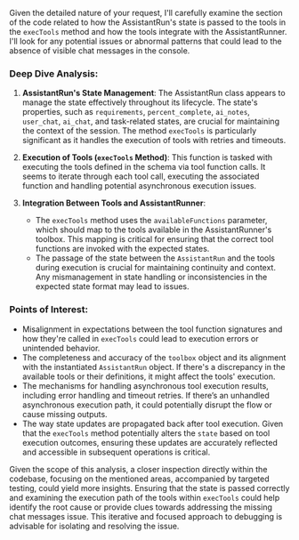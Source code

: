 Given the detailed nature of your request, I'll carefully examine the section of the code related to how the AssistantRun's state is passed to the tools in the `execTools` method and how the tools integrate with the AssistantRunner. I'll look for any potential issues or abnormal patterns that could lead to the absence of visible chat messages in the console.

### Deep Dive Analysis:

1. **AssistantRun's State Management**: The AssistantRun class appears to manage the state effectively throughout its lifecycle. The state's properties, such as `requirements`, `percent_complete`, `ai_notes`, `user_chat`, `ai_chat`, and task-related states, are crucial for maintaining the context of the session. The method `execTools` is particularly significant as it handles the execution of tools with retries and timeouts.

2. **Execution of Tools (`execTools` Method)**: This function is tasked with executing the tools defined in the schema via tool function calls. It seems to iterate through each tool call, executing the associated function and handling potential asynchronous execution issues.

3. **Integration Between Tools and AssistantRunner**:
   - The `execTools` method uses the `availableFunctions` parameter, which should map to the tools available in the AssistantRunner's toolbox. This mapping is critical for ensuring that the correct tool functions are invoked with the expected states.
   - The passage of the state between the `AssistantRun` and the tools during execution is crucial for maintaining continuity and context. Any mismanagement in state handling or inconsistencies in the expected state format may lead to issues.

### Points of Interest:
- Misalignment in expectations between the tool function signatures and how they're called in `execTools` could lead to execution errors or unintended behavior.
- The completeness and accuracy of the `toolbox` object and its alignment with the instantiated `AssistantRun` object. If there's a discrepancy in the available tools or their definitions, it might affect the tools' execution.
- The mechanisms for handling asynchronous tool execution results, including error handling and timeout retries. If there’s an unhandled asynchronous execution path, it could potentially disrupt the flow or cause missing outputs.
- The way state updates are propagated back after tool execution. Given that the `execTools` method potentially alters the `state` based on tool execution outcomes, ensuring these updates are accurately reflected and accessible in subsequent operations is critical.

Given the scope of this analysis, a closer inspection directly within the codebase, focusing on the mentioned areas, accompanied by targeted testing, could yield more insights. Ensuring that the state is passed correctly and examining the execution path of the tools within `execTools` could help identify the root cause or provide clues towards addressing the missing chat messages issue. This iterative and focused approach to debugging is advisable for isolating and resolving the issue.